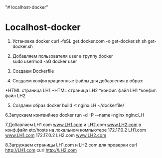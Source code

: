 "# localhost-docker" 
# Localhost-docker
1. Установка docker
curl -fsSL get.docker.com -o get-docker.sh
sh get-docker.sh 

2. Добавляем пользователя user в группу docker   
sudo usermod -aG docker user

3. Создаем Dockerfile

4. Cоздаем конфигурационные файлы для добавления в образ:

*HTML страница LH1
*HTML страница LH2
*конфиг. файл LH1
*конфиг. файл LH2


5. Создаем образ
docker build -t nginx:LH ~/dockerfile/

6.Запускаем контенйнер
docker run -d -P --name=nginx nginx:LH

7.Добавляем LH1.com www.LH1.com и LH2.com www.LH2.com в конф.файл etc/hosts на локальном компьютере
172.17.0.2      LH1.com www.LH1.com
172.17.0.2      LH2.com www.LH2.com

8.Загружаем страницы LH1.com и LH2.com для проверки
  curl http://LH1.com
  curl http://LH2.com
